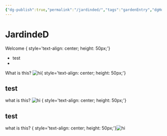 ```yaml
---
{"dg-publish":true,"permalink":"/jardinded/","tags":"gardenEntry","dgHomeLink":true,"dgPassFrontmatter":false}
---
```



# JardindeD
Welcome
{ style='text-align: center; height: 50px;'}

- test
-


What is this? ![hi](https://i.imgur.com/ahewaNu.png){ style='text-align: center; height: 50px;'}

## test

what is this? ![hi](https://i.imgur.com/ahewaNu.png) 
{ style='text-align: center; height: 50px;'}


## test

what is this? 
{ style='text-align: center; height: 50px;'}![hi](https://i.imgur.com/ahewaNu.png) 


